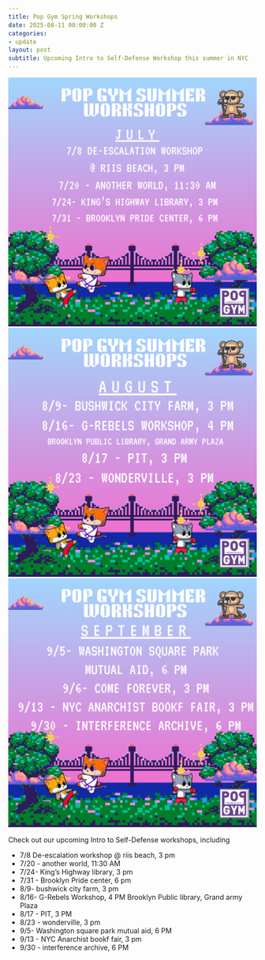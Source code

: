 ```yaml
---
title: Pop Gym Spring Workshops
date: 2025-08-11 00:00:00 Z
categories:
- update
layout: post
subtitle: Upcoming Intro to Self-Defense Workshop this summer in NYC
---
```


![summer workshops](/assets/summerworkshopjuly.png)
![summer workshops](/assets/summerworkshopaugust.png)
![summer workshops](/assets/summerworkshopseptember.png)

Check out our upcoming Intro to Self-Defense workshops, including
* 7/8 De-escalation workshop @ riis beach, 3 pm
* 7/20 - another world, 11:30 AM
* 7/24- King’s Highway library, 3 pm 
* 7/31 - Brooklyn Pride center, 6 pm 
* 8/9- bushwick city farm, 3 pm
* 8/16- G-Rebels Workshop, 4 PM Brooklyn Public library, Grand army Plaza 
* 8/17 - PIT, 3 PM 
* 8/23 - wonderville, 3 pm
* 9/5- Washington square park mutual aid, 6 PM  
* 9/13 - NYC Anarchist bookf fair, 3 pm
* 9/30 - interference archive, 6 PM

